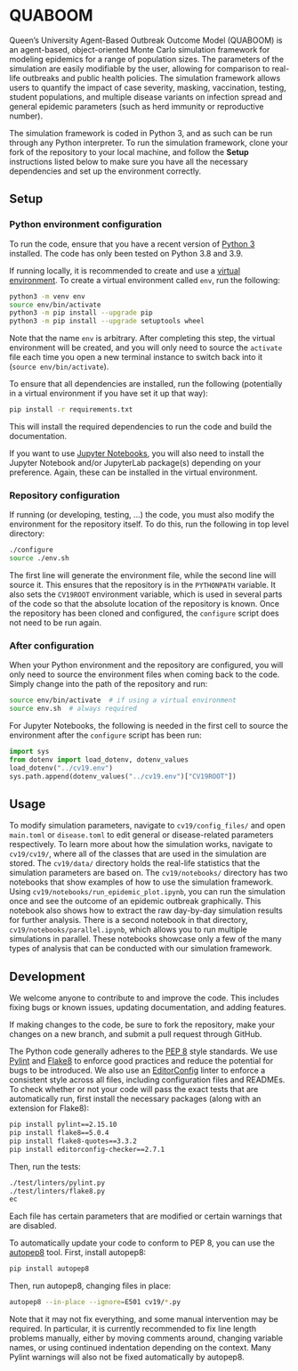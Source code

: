 # QUABOOM

Queen’s University Agent-Based Outbreak Outcome Model (QUABOOM) is an agent-based, object-oriented Monte Carlo simulation framework for modeling epidemics for a range of population sizes.
The parameters of the simulation are easily modifiable by the user, allowing for comparison to real-life outbreaks and public health policies.
The simulation framework allows users to quantify the impact of case severity, masking, vaccination, testing, student populations,
and multiple disease variants on infection spread and general epidemic parameters (such as herd immunity or reproductive number).

The simulation framework is coded in Python 3, and as such can be run through any Python interpreter.
To run the simulation framework, clone your fork of the repository to your local machine, and follow the **Setup** instructions listed below to make sure you have all the necessary dependencies and set up the environment correctly.

## Setup

### Python environment configuration

To run the code, ensure that you have a recent version of
[Python 3](https://www.python.org/) installed.
The code has only been tested on Python 3.8 and 3.9.

If running locally, it is recommended to create and use a
[virtual environment](https://docs.python.org/tutorial/venv.html).
To create a virtual environment called `env`, run the following:

```bash
python3 -m venv env
source env/bin/activate
python3 -m pip install --upgrade pip
python3 -m pip install --upgrade setuptools wheel
```

Note that the name `env` is arbitrary.
After completing this step, the virtual environment will be created,
and you will only need to source the `activate` file each time
you open a new terminal instance
to switch back into it (`source env/bin/activate`).

To ensure that all dependencies are installed, run the following
(potentially in a virtual environment if you have set it up that way):

```bash
pip install -r requirements.txt
```

This will install the required dependencies to run the code and
build the documentation.

If you want to use [Jupyter Notebooks](https://jupyter.org/),
you will also need to install
the Jupyter Notebook and/or JupyterLab package(s)
depending on your preference.
Again, these can be installed in the virtual environment.

### Repository configuration

If running (or developing, testing, ...) the code,
you must also modify the environment for the repository itself.
To do this, run the following in top level directory:

```bash
./configure
source ./env.sh
```

The first line will generate the environment file,
while the second line will source it.
This ensures that the repository is in the `PYTHONPATH` variable.
It also sets the `CV19ROOT` environment variable,
which is used in several parts of the code
so that the absolute location of the repository is known.
Once the repository has been cloned and configured,
the `configure` script does not need to be run again.

### After configuration

When your Python environment and the repository are configured,
you will only need to source the environment files when coming back to the code.
Simply change into the path of the repository and run:

```bash
source env/bin/activate  # if using a virtual environment
source env.sh  # always required
```

For Jupyter Notebooks, the following is needed in the first cell
to source the environment after the `configure` script has been run:

```python
import sys
from dotenv import load_dotenv, dotenv_values
load_dotenv("../cv19.env")
sys.path.append(dotenv_values("../cv19.env")["CV19ROOT"])
```
## Usage

To modify simulation parameters, navigate to `cv19/config_files/` and open `main.toml` or `disease.toml` to edit general or disease-related parameters respectively.
To learn more about how the simulation works, navigate to `cv19/cv19/`, where all of the classes that are used in the simulation are stored.
The `cv19/data/` directory holds the real-life statistics that the simulation parameters are based on.
The `cv19/notebooks/` directory has two notebooks that show examples of how to use the simulation framework. Using `cv19/notebooks/run_epidemic_plot.ipynb`, you can run the simulation once and see the outcome of an epidemic outbreak graphically.
This notebook also shows how to extract the raw day-by-day simulation results for further analysis.
There is a second notebook in that directory, `cv19/notebooks/parallel.ipynb`, which allows you to run multiple simulations in parallel.
These notebooks showcase only a few of the many types of analysis that can be conducted with our simulation framework.

## Development

We welcome anyone to contribute to and improve the code.
This includes fixing bugs or known issues,
updating documentation, and adding features.

If making changes to the code,
be sure to fork the repository,
make your changes on a new branch,
and submit a pull request through GitHub.

The Python code generally adheres to the
[PEP 8](https://peps.python.org/pep-0008/) style standards.
We use [Pylint](https://pylint.pycqa.org/en/latest/)
and [Flake8](https://flake8.pycqa.org/en/latest/)
to enforce good practices and
reduce the potential for bugs to be introduced.
We also use an [EditorConfig](https://editorconfig.org/) linter
to enforce a consistent style across all files,
including configuration files and READMEs.
To check whether or not your code will pass the exact tests
that are automatically run, first install the necessary packages
(along with an extension for Flake8):

```sh
pip install pylint==2.15.10
pip install flake8==5.0.4
pip install flake8-quotes==3.3.2
pip install editorconfig-checker==2.7.1
```

Then, run the tests:

```sh
./test/linters/pylint.py
./test/linters/flake8.py
ec
```

Each file has certain parameters that are modified
or certain warnings that are disabled.

To automatically update your code to conform to PEP 8,
you can use the [autopep8](https://pypi.org/project/autopep8/) tool.
First, install autopep8:

```sh
pip install autopep8
```

Then, run autopep8, changing files in place:

```sh
autopep8 --in-place --ignore=E501 cv19/*.py
```

Note that it may not fix everything,
and some manual intervention may be required.
In particular, it is currently recommended to
fix line length problems manually,
either by moving comments around,
changing variable names,
or using continued indentation depending on the context.
Many Pylint warnings will also not be fixed automatically
by autopep8.
